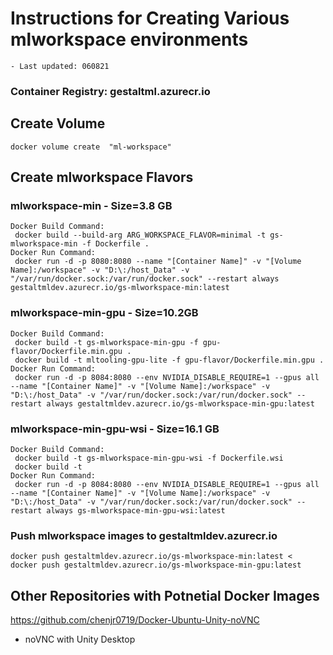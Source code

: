 # Instructions for Creating Various mlworkspace environments  
    - Last updated: 060821

### Container Registry: gestaltml.azurecr.io

## Create Volume
    docker volume create  "ml-workspace"

## Create mlworkspace Flavors
### mlworkspace-min - Size=3.8 GB  
    Docker Build Command:  
     docker build --build-arg ARG_WORKSPACE_FLAVOR=minimal -t gs-mlworkspace-min -f Dockerfile . 
    Docker Run Command:  
     docker run -d -p 8080:8080 --name "[Container Name]" -v "[Volume Name]:/workspace" -v "D:\:/host_Data" -v "/var/run/docker.sock:/var/run/docker.sock" --restart always gestaltmldev.azurecr.io/gs-mlworkspace-min:latest  

### mlworkspace-min-gpu - Size=10.2GB
    Docker Build Command:  
     docker build -t gs-mlworkspace-min-gpu -f gpu-flavor/Dockerfile.min.gpu . 
     docker build -t mltooling-gpu-lite -f gpu-flavor/Dockerfile.min.gpu .
    Docker Run Command:  
     docker run -d -p 8084:8080 --env NVIDIA_DISABLE_REQUIRE=1 --gpus all --name "[Container Name]" -v "[Volume Name]:/workspace" -v "D:\:/host_Data" -v "/var/run/docker.sock:/var/run/docker.sock" --restart always gestaltmldev.azurecr.io/gs-mlworkspace-min-gpu:latest

### mlworkspace-min-gpu-wsi - Size=16.1 GB
    Docker Build Command:  
     docker build -t gs-mlworkspace-min-gpu-wsi -f Dockerfile.wsi 
     docker build -t 
    Docker Run Command:  
     docker run -d -p 8084:8080 --env NVIDIA_DISABLE_REQUIRE=1 --gpus all --name "[Container Name]" -v "[Volume Name]:/workspace" -v "D:\:/host_Data" -v "/var/run/docker.sock:/var/run/docker.sock" --restart always gs-mlworkspace-min-gpu-wsi:latest  

### Push mlworkspace images to gestaltmldev.azurecr.io  
    docker push gestaltmldev.azurecr.io/gs-mlworkspace-min:latest <
    docker push gestaltmldev.azurecr.io/gs-mlworkspace-min-gpu:latest

## Other Repositories with Potnetial Docker Images
https://github.com/chenjr0719/Docker-Ubuntu-Unity-noVNC  
- noVNC with Unity Desktop